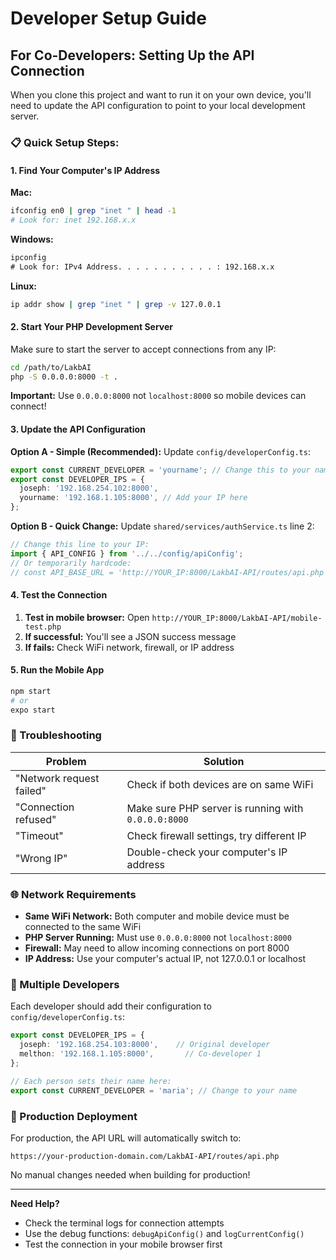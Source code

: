 # Developer Setup Guide

## For Co-Developers: Setting Up the API Connection

When you clone this project and want to run it on your own device, you'll need to update the API configuration to point to your local development server.

### 📋 Quick Setup Steps:

#### 1. **Find Your Computer's IP Address**

**Mac:**
```bash
ifconfig en0 | grep "inet " | head -1
# Look for: inet 192.168.x.x
```

**Windows:**
```cmd
ipconfig
# Look for: IPv4 Address. . . . . . . . . . . : 192.168.x.x
```

**Linux:**
```bash
ip addr show | grep "inet " | grep -v 127.0.0.1
```

#### 2. **Start Your PHP Development Server**

Make sure to start the server to accept connections from any IP:

```bash
cd /path/to/LakbAI
php -S 0.0.0.0:8000 -t .
```

**Important:** Use `0.0.0.0:8000` not `localhost:8000` so mobile devices can connect!

#### 3. **Update the API Configuration**

**Option A - Simple (Recommended):**
Update `config/developerConfig.ts`:
```typescript
export const CURRENT_DEVELOPER = 'yourname'; // Change this to your name
export const DEVELOPER_IPS = {
  joseph: '192.168.254.102:8000',
  yourname: '192.168.1.105:8000', // Add your IP here
};
```

**Option B - Quick Change:**
Update `shared/services/authService.ts` line 2:
```typescript
// Change this line to your IP:
import { API_CONFIG } from '../../config/apiConfig';
// Or temporarily hardcode:
// const API_BASE_URL = 'http://YOUR_IP:8000/LakbAI-API/routes/api.php';
```

#### 4. **Test the Connection**

1. **Test in mobile browser:** Open `http://YOUR_IP:8000/LakbAI-API/mobile-test.php`
2. **If successful:** You'll see a JSON success message
3. **If fails:** Check WiFi network, firewall, or IP address

#### 5. **Run the Mobile App**

```bash
npm start
# or
expo start
```

### 🔧 Troubleshooting

| Problem | Solution |
|---------|----------|
| "Network request failed" | Check if both devices are on same WiFi |
| "Connection refused" | Make sure PHP server is running with `0.0.0.0:8000` |
| "Timeout" | Check firewall settings, try different IP |
| "Wrong IP" | Double-check your computer's IP address |

### 🌐 Network Requirements

- **Same WiFi Network:** Both computer and mobile device must be connected to the same WiFi
- **PHP Server Running:** Must use `0.0.0.0:8000` not `localhost:8000`
- **Firewall:** May need to allow incoming connections on port 8000
- **IP Address:** Use your computer's actual IP, not 127.0.0.1 or localhost

### 📱 Multiple Developers

Each developer should add their configuration to `config/developerConfig.ts`:

```typescript
export const DEVELOPER_IPS = {
  joseph: '192.168.254.103:8000',    // Original developer
  melthon: '192.168.1.105:8000',       // Co-developer 1
};

// Each person sets their name here:
export const CURRENT_DEVELOPER = 'maria'; // Change to your name
```

### 🚀 Production Deployment

For production, the API URL will automatically switch to:
```
https://your-production-domain.com/LakbAI-API/routes/api.php
```

No manual changes needed when building for production!

---

**Need Help?** 
- Check the terminal logs for connection attempts
- Use the debug functions: `debugApiConfig()` and `logCurrentConfig()`
- Test the connection in your mobile browser first
